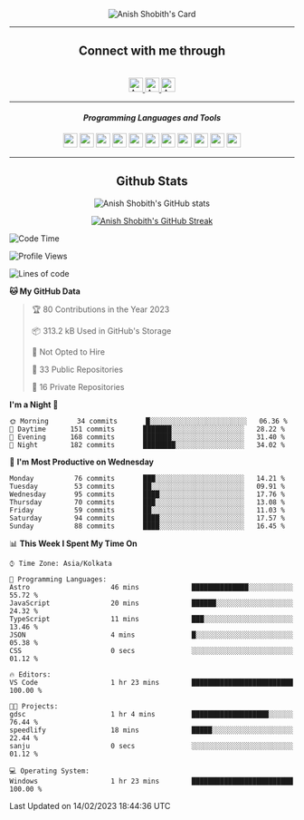 <div align="center">

![Anish Shobith's Card](https://cardivo.vercel.app/api?name=Anish%20Shobith%20P%20S&description=Hi%20there%F0%9F%91%8B,%20I%20am%20a%2020-years-old.%20I%20am%20a%20Web%20and%20Application%20developer%20from%20India.%20Nice%20to%20meet%20you%20all.%20Looking%20forward%20to%20paritcipate%20with%20you.&image=https://i.imgur.com/WlQk3PY.jpg&&disableAnimation=true&site=https://anishshobithps.tech&pattern=plus&colorPattern=%23171616&backgroundColor=%231a1b26&instagram=anish_shobith&linkedin=Anish%20Shobith%20P%20S&fontColor=%23ffffff&iconColor=%23ffffff)

<hr>
 <h2> Connect with me through </h2>
<br>
<a href="https://www.instagram.com/anish_shobith/">
    <img alt="Anish Shobith's Instagram" width="25px" src="https://raw.githubusercontent.com/Anish-Shobith/Anish-Shobith/master/assets/socials/instagram.svg">
    </a>
    <a href="https://discord.gg/cWgDskT">
    <img alt="Anish Shobith's Discord", width="25px" src="https://raw.githubusercontent.com/Anish-Shobith/Anish-Shobith/master/assets/socials/discord.svg">
    </a>
    <a href="https://open.spotify.com/user/goshcrm0y9jzum2lffvu6f4hz">
    <img alt="Anish Shobith's Spotify", width="25px" src="https://raw.githubusercontent.com/Anish-Shobith/Anish-Shobith/master/assets/socials/spotify.svg">
    </a>
    <br>
    <hr>
    <h4> <i> Programming Languages and Tools </i> </h4>
    <img width="25px" src="https://raw.githubusercontent.com/Anish-Shobith/Anish-Shobith/master/assets/languages/javascript.svg">
    <img width="25px" src="https://raw.githubusercontent.com/Anish-Shobith/Anish-Shobith/master/assets/languages/typescript.svg">
    <img width="25px" src="https://raw.githubusercontent.com/Anish-Shobith/Anish-Shobith/master/assets/languages/cpp.svg">
    <img width="25px" src="https://raw.githubusercontent.com/Anish-Shobith/Anish-Shobith/master/assets/languages/ruby.svg">
    <img width="25px" src="https://raw.githubusercontent.com/Anish-Shobith/Anish-Shobith/master/assets/languages/html.svg">
    <img width="25px" src="https://raw.githubusercontent.com/Anish-Shobith/Anish-Shobith/master/assets/tools/nodejs.svg">
    <img width="25px" src="https://raw.githubusercontent.com/Anish-Shobith/Anish-Shobith/master/assets/tools/docker.svg">
    <img width="25px" src="https://raw.githubusercontent.com/Anish-Shobith/Anish-Shobith/master/assets/tools/webstorm.svg">
    <img width="25px" src="https://raw.githubusercontent.com/Anish-Shobith/Anish-Shobith/master/assets/tools/intellij.svg">
    <img width="25px" src="https://raw.githubusercontent.com/Anish-Shobith/Anish-Shobith/master/assets/tools/visualstudiocode.svg">
    <img width="25px" src="https://raw.githubusercontent.com/Anish-Shobith/Anish-Shobith/master/assets/tools/git.svg">
<hr>
 <h2> Github Stats </h2>

![Anish Shobith's GitHub stats](https://github-readme-stats-fk82.vercel.app/api?username=Anish-Shobith&show_icons=true&theme=tokyonight&count_private=true)

[![Anish Shobith's GitHub Streak](https://streak-stats.demolab.com?user=Anish-Shobith&theme=tokyonight&hide_border=true&border_radius=4.6)](https://git.io/streak-stats)

</div>

<!--START_SECTION:waka-->
![Code Time](http://img.shields.io/badge/Code%20Time-782%20hrs%2029%20mins-blue)

![Profile Views](http://img.shields.io/badge/Profile%20Views-11-blue)

![Lines of code](https://img.shields.io/badge/From%20Hello%20World%20I%27ve%20Written-148%20Thousand%20lines%20of%20code-blue)

**🐱 My GitHub Data** 

> 🏆 80 Contributions in the Year 2023
 > 
> 📦 313.2 kB Used in GitHub's Storage 
 > 
> 🚫 Not Opted to Hire
 > 
> 📜 33 Public Repositories 
 > 
> 🔑 16 Private Repositories  
 > 
**I'm a Night 🦉** 

```text
🌞 Morning       34 commits       █░░░░░░░░░░░░░░░░░░░░░░░░   06.36 % 
🌆 Daytime      151 commits       ███████░░░░░░░░░░░░░░░░░░   28.22 % 
🌃 Evening      168 commits       ███████░░░░░░░░░░░░░░░░░░   31.40 % 
🌙 Night        182 commits       ████████░░░░░░░░░░░░░░░░░   34.02 % 

```
📅 **I'm Most Productive on Wednesday** 

```text
Monday          76 commits       ███░░░░░░░░░░░░░░░░░░░░░░   14.21 % 
Tuesday         53 commits       ██░░░░░░░░░░░░░░░░░░░░░░░   09.91 % 
Wednesday       95 commits       ████░░░░░░░░░░░░░░░░░░░░░   17.76 % 
Thursday        70 commits       ███░░░░░░░░░░░░░░░░░░░░░░   13.08 % 
Friday          59 commits       ██░░░░░░░░░░░░░░░░░░░░░░░   11.03 % 
Saturday        94 commits       ████░░░░░░░░░░░░░░░░░░░░░   17.57 % 
Sunday          88 commits       ████░░░░░░░░░░░░░░░░░░░░░   16.45 % 

```


📊 **This Week I Spent My Time On** 

```text
⌚︎ Time Zone: Asia/Kolkata

💬 Programming Languages: 
Astro                    46 mins             ██████████████░░░░░░░░░░░   55.72 % 
JavaScript               20 mins             ██████░░░░░░░░░░░░░░░░░░░   24.32 % 
TypeScript               11 mins             ███░░░░░░░░░░░░░░░░░░░░░░   13.46 % 
JSON                     4 mins              █░░░░░░░░░░░░░░░░░░░░░░░░   05.38 % 
CSS                      0 secs              ░░░░░░░░░░░░░░░░░░░░░░░░░   01.12 % 

🔥 Editors: 
VS Code                  1 hr 23 mins        █████████████████████████   100.00 % 

🐱‍💻 Projects: 
gdsc                     1 hr 4 mins         ███████████████████░░░░░░   76.44 % 
speedlify                18 mins             █████░░░░░░░░░░░░░░░░░░░░   22.44 % 
sanju                    0 secs              ░░░░░░░░░░░░░░░░░░░░░░░░░   01.12 % 

💻 Operating System: 
Windows                  1 hr 23 mins        █████████████████████████   100.00 % 

```


 Last Updated on 14/02/2023 18:44:36 UTC
<!--END_SECTION:waka-->

